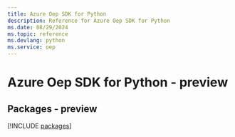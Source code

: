 ```yaml
---
title: Azure Oep SDK for Python
description: Reference for Azure Oep SDK for Python
ms.date: 08/29/2024
ms.topic: reference
ms.devlang: python
ms.service: oep
---
```

# Azure Oep SDK for Python - preview
## Packages - preview
[!INCLUDE [packages](oep-index.md)]